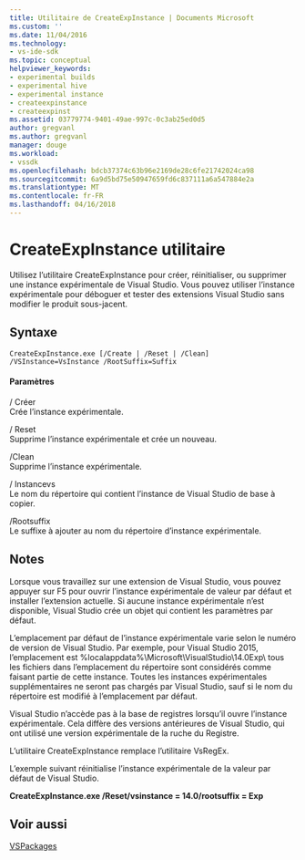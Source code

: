 ```yaml
---
title: Utilitaire de CreateExpInstance | Documents Microsoft
ms.custom: ''
ms.date: 11/04/2016
ms.technology:
- vs-ide-sdk
ms.topic: conceptual
helpviewer_keywords:
- experimental builds
- experimental hive
- experimental instance
- createexpinstance
- createexpinst
ms.assetid: 03779774-9401-49ae-997c-0c3ab25ed0d5
author: gregvanl
ms.author: gregvanl
manager: douge
ms.workload:
- vssdk
ms.openlocfilehash: bdcb37374c63b96e2169de28c6fe21742024ca98
ms.sourcegitcommit: 6a9d5bd75e50947659fd6c837111a6a547884e2a
ms.translationtype: MT
ms.contentlocale: fr-FR
ms.lasthandoff: 04/16/2018
---
```

# <a name="createexpinstance-utility"></a>CreateExpInstance utilitaire
Utilisez l’utilitaire CreateExpInstance pour créer, réinitialiser, ou supprimer une instance expérimentale de Visual Studio. Vous pouvez utiliser l’instance expérimentale pour déboguer et tester des extensions Visual Studio sans modifier le produit sous-jacent.  
  
## <a name="syntax"></a>Syntaxe  
  
```  
CreateExpInstance.exe [/Create | /Reset | /Clean] /VSInstance=VsInstance /RootSuffix=Suffix  
```  
  
#### <a name="parameters"></a>Paramètres  
 / Créer  
 Crée l’instance expérimentale.  
  
 / Reset  
 Supprime l’instance expérimentale et crée un nouveau.  
  
 /Clean  
 Supprime l’instance expérimentale.  
  
 / Instancevs  
 Le nom du répertoire qui contient l’instance de Visual Studio de base à copier.  
  
 /Rootsuffix  
 Le suffixe à ajouter au nom du répertoire d’instance expérimentale.  
  
## <a name="remarks"></a>Notes  
 Lorsque vous travaillez sur une extension de Visual Studio, vous pouvez appuyer sur F5 pour ouvrir l’instance expérimentale de valeur par défaut et installer l’extension actuelle. Si aucune instance expérimentale n’est disponible, Visual Studio crée un objet qui contient les paramètres par défaut.  
  
 L’emplacement par défaut de l’instance expérimentale varie selon le numéro de version de Visual Studio. Par exemple, pour Visual Studio 2015, l’emplacement est %localappdata%\Microsoft\VisualStudio\14.0Exp\ tous les fichiers dans l’emplacement du répertoire sont considérés comme faisant partie de cette instance. Toutes les instances expérimentales supplémentaires ne seront pas chargés par Visual Studio, sauf si le nom du répertoire est modifié à l’emplacement par défaut.  
  
 Visual Studio n’accède pas à la base de registres lorsqu’il ouvre l’instance expérimentale. Cela diffère des versions antérieures de Visual Studio, qui ont utilisé une version expérimentale de la ruche du Registre.  
  
 L’utilitaire CreateExpInstance remplace l’utilitaire VsRegEx.  
  
 L’exemple suivant réinitialise l’instance expérimentale de la valeur par défaut de Visual Studio.  
  
 **CreateExpInstance.exe /Reset/vsinstance = 14.0/rootsuffix = Exp**  
  
## <a name="see-also"></a>Voir aussi  
 [VSPackages](../../extensibility/internals/vspackages.md)
